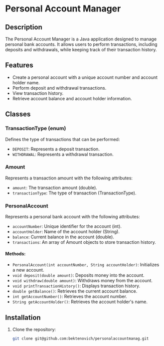 # Personal Account Manager

## Description

The Personal Account Manager is a Java application designed to manage personal bank accounts. It allows users to perform transactions, including deposits and withdrawals, while keeping track of their transaction history.

## Features

- Create a personal account with a unique account number and account holder name.
- Perform deposit and withdrawal transactions.
- View transaction history.
- Retrieve account balance and account holder information.

## Classes

### TransactionType (enum)

Defines the type of transactions that can be performed:
- `DEPOSIT`: Represents a deposit transaction.
- `WITHDRAWAL`: Represents a withdrawal transaction.

### Amount

Represents a transaction amount with the following attributes:
- `amount`: The transaction amount (double).
- `transactionType`: The type of transaction (TransactionType).

### PersonalAccount

Represents a personal bank account with the following attributes:
- `accountNumber`: Unique identifier for the account (int).
- `accountHolder`: Name of the account holder (String).
- `balance`: Current balance in the account (double).
- `transactions`: An array of Amount objects to store transaction history.

#### Methods:
- `PersonalAccount(int accountNumber, String accountHolder)`: Initializes a new account.
- `void deposit(double amount)`: Deposits money into the account.
- `void withdraw(double amount)`: Withdraws money from the account.
- `void printTransactionHistory()`: Displays transaction history.
- `double getBalance()`: Retrieves the current account balance.
- `int getAccountNumber()`: Retrieves the account number.
- `String getAccountHolder()`: Retrieves the account holder's name.

## Installation

1. Clone the repository:
   ```bash
   git clone git@github.com:bektenovich/personalaccountmanag.git

